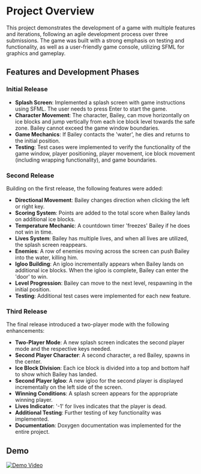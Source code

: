 # Project Overview

This project demonstrates the development of a game with multiple features and iterations, following an agile development process over three submissions. The game was built with a strong emphasis on testing and functionality, as well as a user-friendly game console, utilizing SFML for graphics and gameplay.

## Features and Development Phases

### Initial Release

- **Splash Screen**: Implemented a splash screen with game instructions using SFML. The user needs to press Enter to start the game.
- **Character Movement**: The character, Bailey, can move horizontally on ice blocks and jump vertically from each ice block level towards the safe zone. Bailey cannot exceed the game window boundaries.
- **Game Mechanics**: If Bailey contacts the 'water', he dies and returns to the initial position.
- **Testing**: Test cases were implemented to verify the functionality of the game window, player positioning, player movement, ice block movement (including wrapping functionality), and game boundaries.

### Second Release

Building on the first release, the following features were added:

- **Directional Movement**: Bailey changes direction when clicking the left or right key.
- **Scoring System**: Points are added to the total score when Bailey lands on additional ice blocks.
- **Temperature Mechanic**: A countdown timer 'freezes' Bailey if he does not win in time.
- **Lives System**: Bailey has multiple lives, and when all lives are utilized, the splash screen reappears.
- **Enemies**: A row of enemies moving across the screen can push Bailey into the water, killing him.
- **Igloo Building**: An igloo incrementally appears when Bailey lands on additional ice blocks. When the igloo is complete, Bailey can enter the 'door' to win.
- **Level Progression**: Bailey can move to the next level, respawning in the initial position.
- **Testing**: Additional test cases were implemented for each new feature.

### Third Release

The final release introduced a two-player mode with the following enhancements:

- **Two-Player Mode**: A new splash screen indicates the second player mode and the respective keys needed.
- **Second Player Character**: A second character, a red Bailey, spawns in the center.
- **Ice Block Division**: Each ice block is divided into a top and bottom half to show which Bailey has landed.
- **Second Player Igloo**: A new igloo for the second player is displayed incrementally on the left side of the screen.
- **Winning Conditions**: A splash screen appears for the appropriate winning player.
- **Lives Indicator**: '-1' for lives indicates that the player is dead.
- **Additional Testing**: Further testing of key functionality was implemented.
- **Documentation**: Doxygen documentation was implemented for the entire project.

## Demo
[![Demo Video](https://img.youtube.com/vi/OvSKmZw93qI/0.jpg)](https://youtu.be/OvSKmZw93qI?si=aBMRRFjh8WilW2yo)
